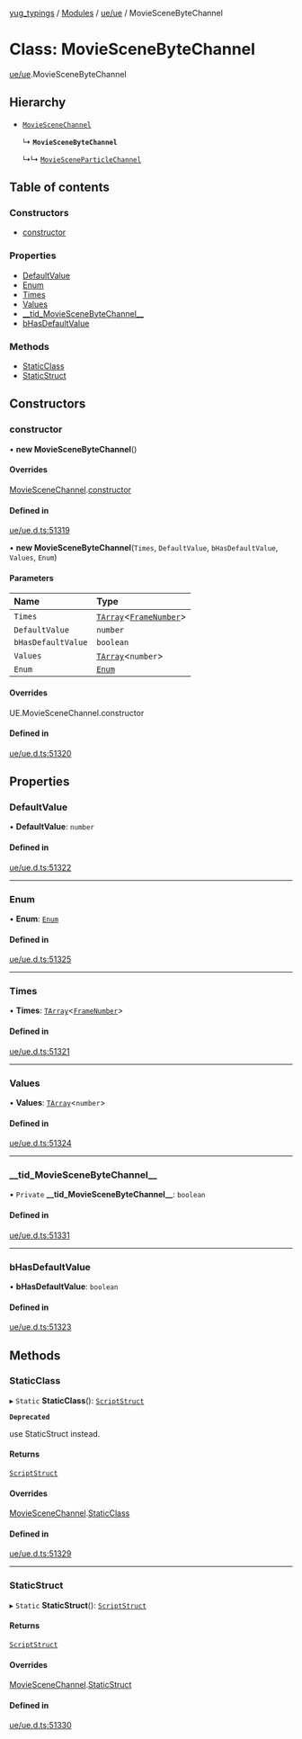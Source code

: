 [yug_typings](../README.md) / [Modules](../modules.md) / [ue/ue](../modules/ue_ue.md) / MovieSceneByteChannel

# Class: MovieSceneByteChannel

[ue/ue](../modules/ue_ue.md).MovieSceneByteChannel

## Hierarchy

- [`MovieSceneChannel`](ue_ue.MovieSceneChannel.md)

  ↳ **`MovieSceneByteChannel`**

  ↳↳ [`MovieSceneParticleChannel`](ue_ue.MovieSceneParticleChannel.md)

## Table of contents

### Constructors

- [constructor](ue_ue.MovieSceneByteChannel.md#constructor)

### Properties

- [DefaultValue](ue_ue.MovieSceneByteChannel.md#defaultvalue)
- [Enum](ue_ue.MovieSceneByteChannel.md#enum)
- [Times](ue_ue.MovieSceneByteChannel.md#times)
- [Values](ue_ue.MovieSceneByteChannel.md#values)
- [\_\_tid\_MovieSceneByteChannel\_\_](ue_ue.MovieSceneByteChannel.md#__tid_moviescenebytechannel__)
- [bHasDefaultValue](ue_ue.MovieSceneByteChannel.md#bhasdefaultvalue)

### Methods

- [StaticClass](ue_ue.MovieSceneByteChannel.md#staticclass)
- [StaticStruct](ue_ue.MovieSceneByteChannel.md#staticstruct)

## Constructors

### constructor

• **new MovieSceneByteChannel**()

#### Overrides

[MovieSceneChannel](ue_ue.MovieSceneChannel.md).[constructor](ue_ue.MovieSceneChannel.md#constructor)

#### Defined in

[ue/ue.d.ts:51319](https://github.com/YugMetaverse/yug_typings/blob/25cad34/ue/ue.d.ts#L51319)

• **new MovieSceneByteChannel**(`Times`, `DefaultValue`, `bHasDefaultValue`, `Values`, `Enum`)

#### Parameters

| Name | Type |
| :------ | :------ |
| `Times` | [`TArray`](../interfaces/ue_puerts.TArray.md)<[`FrameNumber`](ue_ue.FrameNumber.md)\> |
| `DefaultValue` | `number` |
| `bHasDefaultValue` | `boolean` |
| `Values` | [`TArray`](../interfaces/ue_puerts.TArray.md)<`number`\> |
| `Enum` | [`Enum`](ue_ue.Enum.md) |

#### Overrides

UE.MovieSceneChannel.constructor

#### Defined in

[ue/ue.d.ts:51320](https://github.com/YugMetaverse/yug_typings/blob/25cad34/ue/ue.d.ts#L51320)

## Properties

### DefaultValue

• **DefaultValue**: `number`

#### Defined in

[ue/ue.d.ts:51322](https://github.com/YugMetaverse/yug_typings/blob/25cad34/ue/ue.d.ts#L51322)

___

### Enum

• **Enum**: [`Enum`](ue_ue.Enum.md)

#### Defined in

[ue/ue.d.ts:51325](https://github.com/YugMetaverse/yug_typings/blob/25cad34/ue/ue.d.ts#L51325)

___

### Times

• **Times**: [`TArray`](../interfaces/ue_puerts.TArray.md)<[`FrameNumber`](ue_ue.FrameNumber.md)\>

#### Defined in

[ue/ue.d.ts:51321](https://github.com/YugMetaverse/yug_typings/blob/25cad34/ue/ue.d.ts#L51321)

___

### Values

• **Values**: [`TArray`](../interfaces/ue_puerts.TArray.md)<`number`\>

#### Defined in

[ue/ue.d.ts:51324](https://github.com/YugMetaverse/yug_typings/blob/25cad34/ue/ue.d.ts#L51324)

___

### \_\_tid\_MovieSceneByteChannel\_\_

• `Private` **\_\_tid\_MovieSceneByteChannel\_\_**: `boolean`

#### Defined in

[ue/ue.d.ts:51331](https://github.com/YugMetaverse/yug_typings/blob/25cad34/ue/ue.d.ts#L51331)

___

### bHasDefaultValue

• **bHasDefaultValue**: `boolean`

#### Defined in

[ue/ue.d.ts:51323](https://github.com/YugMetaverse/yug_typings/blob/25cad34/ue/ue.d.ts#L51323)

## Methods

### StaticClass

▸ `Static` **StaticClass**(): [`ScriptStruct`](ue_ue.ScriptStruct.md)

**`Deprecated`**

use StaticStruct instead.

#### Returns

[`ScriptStruct`](ue_ue.ScriptStruct.md)

#### Overrides

[MovieSceneChannel](ue_ue.MovieSceneChannel.md).[StaticClass](ue_ue.MovieSceneChannel.md#staticclass)

#### Defined in

[ue/ue.d.ts:51329](https://github.com/YugMetaverse/yug_typings/blob/25cad34/ue/ue.d.ts#L51329)

___

### StaticStruct

▸ `Static` **StaticStruct**(): [`ScriptStruct`](ue_ue.ScriptStruct.md)

#### Returns

[`ScriptStruct`](ue_ue.ScriptStruct.md)

#### Overrides

[MovieSceneChannel](ue_ue.MovieSceneChannel.md).[StaticStruct](ue_ue.MovieSceneChannel.md#staticstruct)

#### Defined in

[ue/ue.d.ts:51330](https://github.com/YugMetaverse/yug_typings/blob/25cad34/ue/ue.d.ts#L51330)
